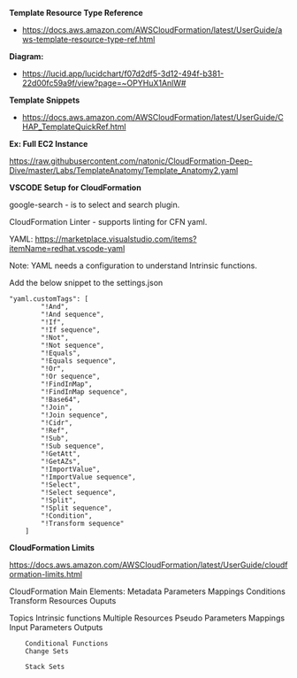 **Template Resource Type Reference**
* https://docs.aws.amazon.com/AWSCloudFormation/latest/UserGuide/aws-template-resource-type-ref.html

**Diagram:** 
* https://lucid.app/lucidchart/f07d2df5-3d12-494f-b381-22d00fc59a9f/view?page=~OPYHuX1AnlW# 

**Template Snippets**
* https://docs.aws.amazon.com/AWSCloudFormation/latest/UserGuide/CHAP_TemplateQuickRef.html

**Ex: Full EC2 Instance**

https://raw.githubusercontent.com/natonic/CloudFormation-Deep-Dive/master/Labs/TemplateAnatomy/Template_Anatomy2.yaml


**VSCODE Setup for CloudFormation**

google-search - is to select and search plugin.

CloudFormation Linter - supports linting for CFN yaml.

YAML: https://marketplace.visualstudio.com/items?itemName=redhat.vscode-yaml

Note: YAML needs a configuration to understand Intrinsic functions.

Add the below snippet to the settings.json

``` 
"yaml.customTags": [
        "!And",
        "!And sequence",
        "!If",
        "!If sequence",
        "!Not",
        "!Not sequence",
        "!Equals",
        "!Equals sequence",
        "!Or",
        "!Or sequence",
        "!FindInMap",
        "!FindInMap sequence",
        "!Base64",
        "!Join",
        "!Join sequence",
        "!Cidr",
        "!Ref",
        "!Sub",
        "!Sub sequence",
        "!GetAtt",
        "!GetAZs",
        "!ImportValue",
        "!ImportValue sequence",
        "!Select",
        "!Select sequence",
        "!Split",
        "!Split sequence",
        "!Condition",
        "!Transform sequence"
    ]
  ```

**CloudFormation Limits**

https://docs.aws.amazon.com/AWSCloudFormation/latest/UserGuide/cloudformation-limits.html



CloudFormation Main Elements:
        Metadata
        Parameters
        Mappings
        Conditions
        Transform
        Resources
        Ouputs

Topics
        Intrinsic functions
        Multiple Resources
        Pseudo Parameters
        Mappings
        Input Parameters
        Outputs

        Conditional Functions
        Change Sets

        Stack Sets


